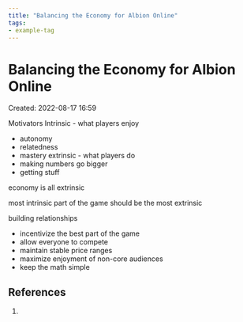 ```yaml
---
title: "Balancing the Economy for Albion Online"
tags:
- example-tag
---
```


# Balancing the Economy for Albion Online
Created: 2022-08-17 16:59  


Motivators
Intrinsic - what players enjoy
- autonomy
- relatedness
- mastery 
extrinsic - what players do
- making numbers go bigger
- getting stuff

economy is all extrinsic

most intrinsic part of the game should be the most extrinsic

building relationships
- incentivize the best part of the game
- allow everyone to compete
- maintain stable price ranges
- maximize enjoyment of non-core audiences
- keep the math simple

## References
1. 